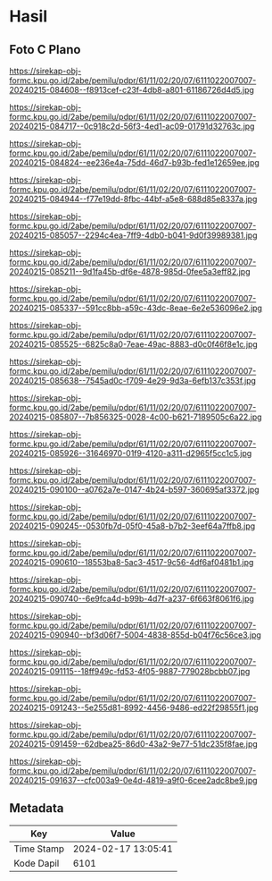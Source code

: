 # Hasil

## Foto C Plano

https://sirekap-obj-formc.kpu.go.id/2abe/pemilu/pdpr/61/11/02/20/07/6111022007007-20240215-084608--f8913cef-c23f-4db8-a801-61186726d4d5.jpg

https://sirekap-obj-formc.kpu.go.id/2abe/pemilu/pdpr/61/11/02/20/07/6111022007007-20240215-084717--0c918c2d-56f3-4ed1-ac09-01791d32763c.jpg

https://sirekap-obj-formc.kpu.go.id/2abe/pemilu/pdpr/61/11/02/20/07/6111022007007-20240215-084824--ee236e4a-75dd-46d7-b93b-fed1e12659ee.jpg

https://sirekap-obj-formc.kpu.go.id/2abe/pemilu/pdpr/61/11/02/20/07/6111022007007-20240215-084944--f77e19dd-8fbc-44bf-a5e8-688d85e8337a.jpg

https://sirekap-obj-formc.kpu.go.id/2abe/pemilu/pdpr/61/11/02/20/07/6111022007007-20240215-085057--2294c4ea-7ff9-4db0-b041-9d0f39989381.jpg

https://sirekap-obj-formc.kpu.go.id/2abe/pemilu/pdpr/61/11/02/20/07/6111022007007-20240215-085211--9d1fa45b-df6e-4878-985d-0fee5a3eff82.jpg

https://sirekap-obj-formc.kpu.go.id/2abe/pemilu/pdpr/61/11/02/20/07/6111022007007-20240215-085337--591cc8bb-a59c-43dc-8eae-6e2e536096e2.jpg

https://sirekap-obj-formc.kpu.go.id/2abe/pemilu/pdpr/61/11/02/20/07/6111022007007-20240215-085525--6825c8a0-7eae-49ac-8883-d0c0f46f8e1c.jpg

https://sirekap-obj-formc.kpu.go.id/2abe/pemilu/pdpr/61/11/02/20/07/6111022007007-20240215-085638--7545ad0c-f709-4e29-9d3a-6efb137c353f.jpg

https://sirekap-obj-formc.kpu.go.id/2abe/pemilu/pdpr/61/11/02/20/07/6111022007007-20240215-085807--7b856325-0028-4c00-b621-7189505c6a22.jpg

https://sirekap-obj-formc.kpu.go.id/2abe/pemilu/pdpr/61/11/02/20/07/6111022007007-20240215-085926--31646970-01f9-4120-a311-d2965f5cc1c5.jpg

https://sirekap-obj-formc.kpu.go.id/2abe/pemilu/pdpr/61/11/02/20/07/6111022007007-20240215-090100--a0762a7e-0147-4b24-b597-360695af3372.jpg

https://sirekap-obj-formc.kpu.go.id/2abe/pemilu/pdpr/61/11/02/20/07/6111022007007-20240215-090245--0530fb7d-05f0-45a8-b7b2-3eef64a7ffb8.jpg

https://sirekap-obj-formc.kpu.go.id/2abe/pemilu/pdpr/61/11/02/20/07/6111022007007-20240215-090610--18553ba8-5ac3-4517-9c56-4df6af0481b1.jpg

https://sirekap-obj-formc.kpu.go.id/2abe/pemilu/pdpr/61/11/02/20/07/6111022007007-20240215-090740--6e9fca4d-b99b-4d7f-a237-6f663f8061f6.jpg

https://sirekap-obj-formc.kpu.go.id/2abe/pemilu/pdpr/61/11/02/20/07/6111022007007-20240215-090940--bf3d06f7-5004-4838-855d-b04f76c56ce3.jpg

https://sirekap-obj-formc.kpu.go.id/2abe/pemilu/pdpr/61/11/02/20/07/6111022007007-20240215-091115--18ff949c-fd53-4f05-9887-779028bcbb07.jpg

https://sirekap-obj-formc.kpu.go.id/2abe/pemilu/pdpr/61/11/02/20/07/6111022007007-20240215-091243--5e255d81-8992-4456-9486-ed22f29855f1.jpg

https://sirekap-obj-formc.kpu.go.id/2abe/pemilu/pdpr/61/11/02/20/07/6111022007007-20240215-091459--62dbea25-86d0-43a2-9e77-51dc235f8fae.jpg

https://sirekap-obj-formc.kpu.go.id/2abe/pemilu/pdpr/61/11/02/20/07/6111022007007-20240215-091637--cfc003a9-0e4d-4819-a9f0-6cee2adc8be9.jpg


## Metadata

| Key        | Value               |
| ---------- | ------------------- |
| Time Stamp | 2024-02-17 13:05:41 |
| Kode Dapil | 6101                |



